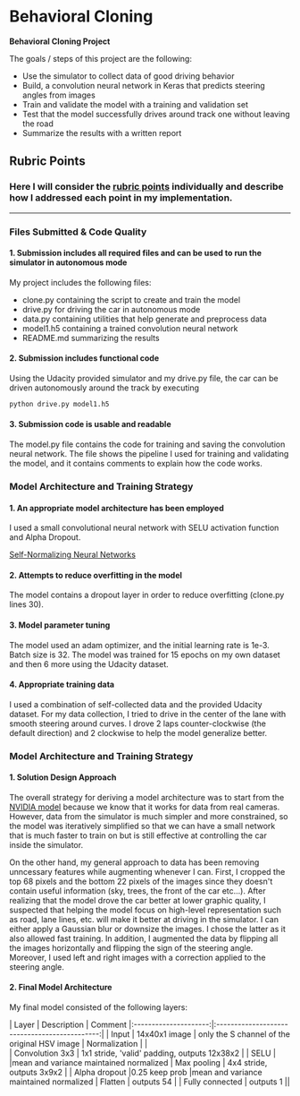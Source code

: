 # **Behavioral Cloning** 


**Behavioral Cloning Project**

The goals / steps of this project are the following:
* Use the simulator to collect data of good driving behavior
* Build, a convolution neural network in Keras that predicts steering angles from images
* Train and validate the model with a training and validation set
* Test that the model successfully drives around track one without leaving the road
* Summarize the results with a written report


[//]: # (Image References)

[image1]: ./examples/placeholder.png "Model Visualization"
[image2]: ./examples/placeholder.png "Grayscaling"
[image3]: ./examples/placeholder_small.png "Recovery Image"
[image4]: ./examples/placeholder_small.png "Recovery Image"
[image5]: ./examples/placeholder_small.png "Recovery Image"
[image6]: ./examples/placeholder_small.png "Normal Image"
[image7]: ./examples/placeholder_small.png "Flipped Image"

## Rubric Points
### Here I will consider the [rubric points](https://review.udacity.com/#!/rubrics/432/view) individually and describe how I addressed each point in my implementation.  

---
### Files Submitted & Code Quality

#### 1. Submission includes all required files and can be used to run the simulator in autonomous mode

My project includes the following files:
* clone.py containing the script to create and train the model
* drive.py for driving the car in autonomous mode
* data.py containing utilities that help generate and preprocess data
* model1.h5 containing a trained convolution neural network 
* README.md summarizing the results

#### 2. Submission includes functional code
Using the Udacity provided simulator and my drive.py file, the car can be driven autonomously around the track by executing 
```sh
python drive.py model1.h5
```

#### 3. Submission code is usable and readable

The model.py file contains the code for training and saving the convolution neural network. The file shows the pipeline I used for training and validating the model, and it contains comments to explain how the code works.

### Model Architecture and Training Strategy

#### 1. An appropriate model architecture has been employed

I used a small convolutional neural network with SELU activation function and Alpha Dropout.

[Self-Normalizing Neural Networks](https://arxiv.org/abs/1706.02515)

#### 2. Attempts to reduce overfitting in the model

The model contains a dropout layer in order to reduce overfitting (clone.py lines 30). 

#### 3. Model parameter tuning

The model used an adam optimizer, and the initial learning rate is 1e-3. Batch size is 32. The model was trained for 15 epochs on my own dataset and then 6 more using the Udacity dataset. 

#### 4. Appropriate training data

I used a combination of self-collected data and the provided Udacity dataset. For my data collection, I tried to drive in the center of the lane with smooth steering around curves. I drove 2 laps counter-clockwise (the default direction) and 2 clockwise to help the model generalize better. 

### Model Architecture and Training Strategy

#### 1. Solution Design Approach

The overall strategy for deriving a model architecture was to start from the [NVIDIA model](https://devblogs.nvidia.com/parallelforall/deep-learning-self-driving-cars/) because we know that it works for data from real cameras. However, data from the simulator is much simpler and more constrained, so the model was iteratively simplified so that we can have a small network that is much faster to train on but is still effective at controlling the car inside the simulator.

On the other hand, my general approach to data has been removing unncessary features while augmenting whenever I can. First, I cropped the top 68 pixels and the bottom 22 pixels of the images since they doesn't contain useful information (sky, trees, the front of the car etc...). After realizing that the model drove the car better at lower graphic quality, I suspected that helping the model focus on high-level representation such as road, lane lines, etc. will make it better at driving in the simulator. I can either apply a Gaussian blur or downsize the images. I chose the latter as it also allowed fast training. In addition, I augmented the data by flipping all the images horizontally and flipping the sign of the steering angle. Moreover, I used left and right images with a correction applied to the steering angle. 

#### 2. Final Model Architecture

My final model consisted of the following layers:

| Layer         		|     Description	        					| Comment
|:---------------------:|:---------------------------------------------:| 
| Input         		| 14x40x1 image    							| only the S channel of the original HSV image
| Normalization         		|     							|  
| Convolution 3x3     	| 1x1 stride, 'valid' padding, outputs 12x38x2 	|
| SELU					|												|mean and variance maintained normalized
| Max pooling	      	| 4x4 stride,  outputs 3x9x2 				|
| Alpha dropout					|0.25 keep prob												|mean and variance maintained normalized
| Flatten | outputs 54 |
| Fully connected		| outputs 1      									||
